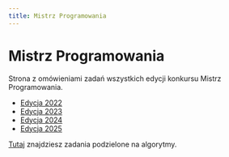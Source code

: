 ```yaml
---
title: Mistrz Programowania
---
```


# Mistrz Programowania

Strona z omówieniami zadań wszystkich edycji konkursu Mistrz Programowania.

- [Edycja 2022](/editions/2022)
- [Edycja 2023](/editions/2023)
- [Edycja 2024](/editions/2024)
- [Edycja 2025](/editions/2025)

[Tutaj](/tags) znajdziesz zadania podzielone na algorytmy.
